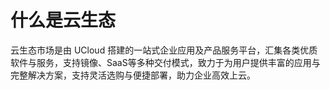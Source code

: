 <a name="iB2H6"></a>
# 什么是云生态
云生态市场是由 UCloud 搭建的一站式企业应用及产品服务平台，汇集各类优质软件与服务，支持镜像、SaaS等多种交付模式，致力于为用户提供丰富的应用与完整解决方案，支持灵活选购与便捷部署，助力企业高效上云。

<a name="JWIAX"></a>

